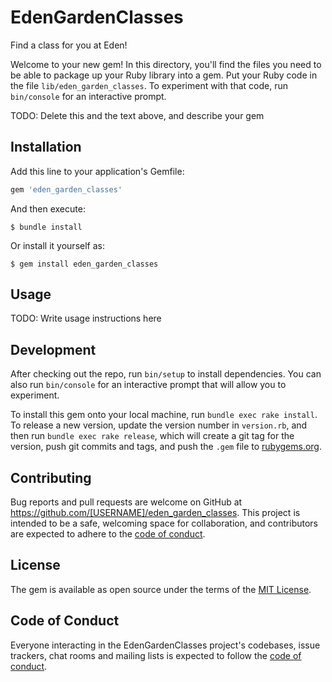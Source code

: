 # EdenGardenClasses

Find a class for you at Eden!

Welcome to your new gem! In this directory, you'll find the files you need to be able to package up your Ruby library into a gem. Put your Ruby code in the file `lib/eden_garden_classes`. To experiment with that code, run `bin/console` for an interactive prompt.

TODO: Delete this and the text above, and describe your gem

## Installation

Add this line to your application's Gemfile:

```ruby
gem 'eden_garden_classes'
```

And then execute:

    $ bundle install

Or install it yourself as:

    $ gem install eden_garden_classes

## Usage

TODO: Write usage instructions here

## Development

After checking out the repo, run `bin/setup` to install dependencies. You can also run `bin/console` for an interactive prompt that will allow you to experiment.

To install this gem onto your local machine, run `bundle exec rake install`. To release a new version, update the version number in `version.rb`, and then run `bundle exec rake release`, which will create a git tag for the version, push git commits and tags, and push the `.gem` file to [rubygems.org](https://rubygems.org).

## Contributing

Bug reports and pull requests are welcome on GitHub at https://github.com/[USERNAME]/eden_garden_classes. This project is intended to be a safe, welcoming space for collaboration, and contributors are expected to adhere to the [code of conduct](https://github.com/[USERNAME]/eden_garden_classes/blob/master/CODE_OF_CONDUCT.md).


## License

The gem is available as open source under the terms of the [MIT License](https://opensource.org/licenses/MIT).

## Code of Conduct

Everyone interacting in the EdenGardenClasses project's codebases, issue trackers, chat rooms and mailing lists is expected to follow the [code of conduct](https://github.com/[USERNAME]/eden_garden_classes/blob/master/CODE_OF_CONDUCT.md).
